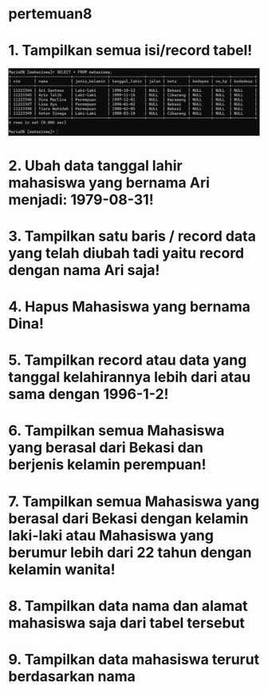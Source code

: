 # pertemuan8

# 1. Tampilkan semua isi/record tabel!
  ![alt text](https://github.com/DzakiAbiyyu/poto/blob/main/1.jpg?raw=true)
# 2. Ubah data tanggal lahir mahasiswa yang bernama Ari menjadi: 1979-08-31!
# 3. Tampilkan satu baris / record data yang telah diubah tadi yaitu record dengan nama Ari saja!
# 4. Hapus Mahasiswa yang bernama Dina!
# 5. Tampilkan record atau data yang tanggal kelahirannya lebih dari atau sama dengan 1996-1-2!
# 6. Tampilkan semua Mahasiswa yang berasal dari Bekasi dan berjenis kelamin perempuan!
# 7. Tampilkan semua Mahasiswa yang berasal dari Bekasi dengan kelamin laki-laki atau Mahasiswa yang berumur lebih dari 22 tahun dengan kelamin wanita!
# 8. Tampilkan data nama dan alamat mahasiswa saja dari tabel tersebut
# 9. Tampilkan data mahasiswa terurut berdasarkan nama
